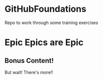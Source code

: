 # GitHubFoundations
Repo to work through some training exercises
# Epic Epics are Epic
## Bonus Content!
But wait!  There's more!!

